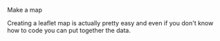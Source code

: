Make a map

Creating a leaflet map is actually pretty easy and even if you don't know how to code you can put together the data.